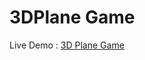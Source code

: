 # 3DPlane Game

Live Demo : <a href="https://akhil16pro.github.io/3DplaneGame/" target="_blank" >3D Plane Game</a>
